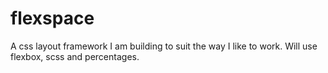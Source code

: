 # flexspace
A css layout framework I am building to suit the way I like to work.  Will use flexbox, scss and percentages.
